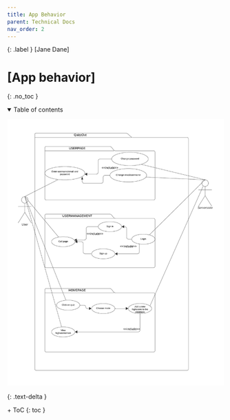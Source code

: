 ```yaml
---
title: App Behavior
parent: Technical Docs
nav_order: 2
---
```


{: .label }
[Jane Dane]

# [App behavior]
{: .no_toc }



<details open markdown="block">

  ![Anwendungsfalldiagramm](https://github.com/Sebi2030/QuizzOut/blob/main/Anwendungsfalldiagramm%20(2).png)

{: .text-delta }
<summary>Table of contents</summary>
+ ToC
{: toc }
</details>
